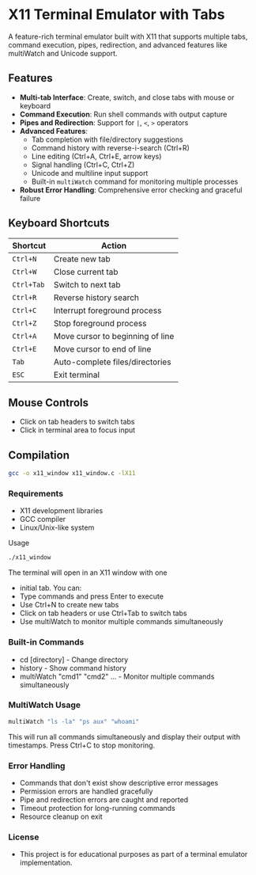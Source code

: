 # X11 Terminal Emulator with Tabs

A feature-rich terminal emulator built with X11 that supports multiple tabs, command execution, pipes, redirection, and advanced features like multiWatch and Unicode support.

## Features

- **Multi-tab Interface**: Create, switch, and close tabs with mouse or keyboard
- **Command Execution**: Run shell commands with output capture
- **Pipes and Redirection**: Support for `|`, `<`, `>` operators
- **Advanced Features**:
  - Tab completion with file/directory suggestions
  - Command history with reverse-i-search (Ctrl+R)
  - Line editing (Ctrl+A, Ctrl+E, arrow keys)
  - Signal handling (Ctrl+C, Ctrl+Z)
  - Unicode and multiline input support
  - Built-in `multiWatch` command for monitoring multiple processes
- **Robust Error Handling**: Comprehensive error checking and graceful failure

## Keyboard Shortcuts

| Shortcut | Action |
|----------|--------|
| `Ctrl+N` | Create new tab |
| `Ctrl+W` | Close current tab |
| `Ctrl+Tab` | Switch to next tab |
| `Ctrl+R` | Reverse history search |
| `Ctrl+C` | Interrupt foreground process |
| `Ctrl+Z` | Stop foreground process |
| `Ctrl+A` | Move cursor to beginning of line |
| `Ctrl+E` | Move cursor to end of line |
| `Tab` | Auto-complete files/directories |
| `ESC` | Exit terminal |

## Mouse Controls

- Click on tab headers to switch tabs
- Click in terminal area to focus input

## Compilation

```bash
gcc -o x11_window x11_window.c -lX11

```
### Requirements

- X11 development libraries
- GCC compiler
- Linux/Unix-like system

Usage


```bash
./x11_window

```

The terminal will open in an X11 window with one 

- initial tab. You can:
- Type commands and press Enter to execute
- Use Ctrl+N to create new tabs
- Click on tab headers or use Ctrl+Tab to switch tabs
- Use multiWatch to monitor multiple commands simultaneously

### Built-in Commands
- cd [directory] - Change directory
- history - Show command history
- multiWatch "cmd1" "cmd2" ... - Monitor multiple commands simultaneously

### MultiWatch Usage

```bash
multiWatch "ls -la" "ps aux" "whoami"
```

This will run all commands simultaneously and display their output with timestamps. Press Ctrl+C to stop monitoring.

### Error Handling
- Commands that don't exist show descriptive error messages
- Permission errors are handled gracefully
- Pipe and redirection errors are caught and reported
- Timeout protection for long-running commands
- Resource cleanup on exit

### License
- This project is for educational purposes as part of a terminal emulator implementation.
